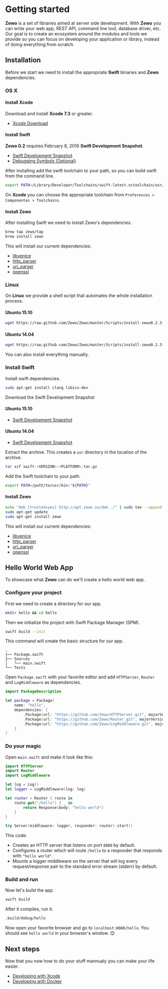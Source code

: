 # Getting started

**Zewo** is a set of libraries aimed at server side development. With **Zewo** you can write your web app, REST API, command line tool, database driver, etc. Our goal is to create an ecosystem around the modules and tools we provide so you can focus on developing your application or library, instead of doing everything from scratch.

## Installation

Before we start we need to install the appropriate **Swift** binaries and **Zewo** dependencies.

### OS X

#### Install Xcode

Download and install **Xcode 7.3** or greater.

- [Xcode Download](https://developer.apple.com/xcode/download/)

#### Install Swift

**Zewo 0.2** requires February 8, 2016 **Swift Development Snapshot**.

- [Swift Development Snapshot](https://swift.org/builds/development/xcode/swift-DEVELOPMENT-SNAPSHOT-2016-02-08-a/swift-DEVELOPMENT-SNAPSHOT-2016-02-08-a-osx.pkg)
- [Debugging Symbols (Optional)](https://swift.org/builds/development/xcode/swift-DEVELOPMENT-SNAPSHOT-2016-02-08-a/swift-DEVELOPMENT-SNAPSHOT-2016-02-08-a-osx-symbols.pkg)

After installing add the swift toolchain to your path, so you can build swift from the command line.

```sh
export PATH=/Library/Developer/Toolchains/swift-latest.xctoolchain/usr/bin:"${PATH}"
```

On **Xcode** you can choose the appropriate toolchain from `Preferences > Componentes > Toolchains`.

#### Install Zewo

After installing Swift we need to install Zewo's dependencies.

```sh
brew tap zewo/tap
brew install zewo
```


This will install our current dependencies:

- [libvenice](https://github.com/Zewo/libvenice)
- [http_parser](https://github.com/Zewo/http_parser)
- [uri_parser](https://github.com/Zewo/uri_parser)
- [openssl](https://www.openssl.org/)


### Linux

On **Linux** we provide a shell script that automates the whole installation process.

#### Ubuntu 15.10

```sh
wget https://raw.github.com/Zewo/Zewo/master/Scripts/install-zewo0.2.3-ubuntu15.10.sh -O - | sh
```

#### Ubuntu 14.04

```sh
wget https://raw.github.com/Zewo/Zewo/master/Scripts/install-zewo0.2.3-ubuntu14.04.sh -O - | sh
```

You can also install everything manually.

### Install Swift

Install swift dependencies.

```sh
sudo apt-get install clang libicu-dev
```

Download the Swift Development Snapshot

#### Ubuntu 15.10

- [Swift Development Snapshot](https://swift.org/builds/development/ubuntu1510/swift-DEVELOPMENT-SNAPSHOT-2016-02-08-a/swift-DEVELOPMENT-SNAPSHOT-2016-02-08-a-ubuntu15.10.tar.gz)

#### Ubuntu 14.04

 - [Swift Development Snapshot](https://swift.org/builds/development/ubuntu1404/swift-DEVELOPMENT-SNAPSHOT-2016-02-08-a/swift-DEVELOPMENT-SNAPSHOT-2016-02-08-a-ubuntu14.04.tar.gz)

Extract the archive. This creates a `usr` directory in the location of the archive.

```sh
tar xzf swift-<VERSION>-<PLATFORM>.tar.gz
```

Add the Swift toolchain to your path.

```sh
export PATH=/path/to/usr/bin:"${PATH}"
```

#### Install Zewo

```sh
echo "deb [trusted=yes] http://apt.zewo.io/deb ./" | sudo tee --append /etc/apt/sources.list
sudo apt-get update
sudo apt-get install zewo
```

This will install our current dependencies:

- [libvenice](https://github.com/Zewo/libvenice)
- [http_parser](https://github.com/Zewo/http_parser)
- [uri_parser](https://github.com/Zewo/uri_parser)
- [openssl](https://www.openssl.org/)

## Hello World Web App

To showcase what **Zewo** can do we'll create a hello world web app.

### Configure your project

First we need to create a directory for our app.

```sh
mkdir hello && cd hello
```

Then we initialize the project with Swift Package Manager (SPM).

```sh
swift build --init
```

This command will create the basic structure for our app.

```
.
├── Package.swift
├── Sources
│   └── main.swift
└── Tests
```

Open `Package.swift` with your favorite editor and add `HTTPServer`, `Router` and `LogMiddleware` as dependencies.

```swift
import PackageDescription

let package = Package(
    name: "hello",
    dependencies: [
        .Package(url: "https://github.com/Zewo/HTTPServer.git", majorVersion: 0, minor: 2),
        .Package(url: "https://github.com/Zewo/Router.git", majorVersion: 0, minor: 2),
        .Package(url: "https://github.com/Zewo/LogMiddleware.git", majorVersion: 0, minor: 2)
    ]
)
```

### Do your magic

Open `main.swift` and make it look like this:

```swift
import HTTPServer
import Router
import LogMiddleware

let log = Log()
let logger = LogMiddleware(log: log)

let router = Router { route in
    route.get("/hello") { _ in
        return Response(body: "hello world")
    }
}

try Server(middleware: logger, responder: router).start()
```

This code:

- Creates an HTTP server that listens on port `8080` by default.
- Configures a router which will route `/hello` to a responder that responds with `"hello world"`.
- Mounts a logger middleware on the server that will log every request/response pair to the standard error stream (stderr) by default.

### Build and run

Now let's build the app.

```sh
swift build
```

After it compiles, run it.

```sh
.build/debug/hello
```

Now open your favorite browser and go to `localhost:8080/hello`. You should see `hello world` in your browser's window. 😊

## Next steps

Now that you now how to do your stuff mannualy you can make your life easier.

- [Developing with Xcode](./Xcode.md)
- [Developing with Docker](./Docker.md)
